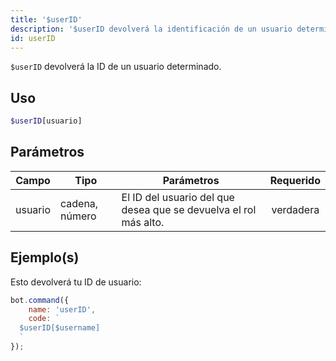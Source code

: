 ```yaml
---
title: '$userID'
description: '$userID devolverá la identificación de un usuario determinado.'
id: userID
---
```


`$userID` devolverá la ID de un usuario determinado.

## Uso

```php
$userID[usuario]
```

## Parámetros

| Campo   | Tipo           | Parámetros                                                       | Requerido |
| ------- | -------------- | ---------------------------------------------------------------- |:---------:|
| usuario | cadena, número | El ID del usuario del que desea que se devuelva el rol más alto. | verdadera |

## Ejemplo(s)

Esto devolverá tu ID de usuario:

```javascript
bot.command({
    name: 'userID',
    code: `
  $userID[$username]
  `
});
```
